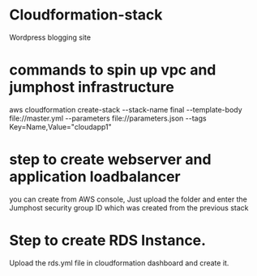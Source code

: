 # Cloudformation-stack
Wordpress blogging site

# commands to spin up vpc and jumphost infrastructure

aws cloudformation create-stack --stack-name final --template-body file://master.yml --parameters file://parameters.json --tags Key=Name,Value="cloudapp1"

# step to create webserver and application loadbalancer
you can create from AWS console, Just upload the folder and enter the Jumphost security group ID which was created from the previous stack

# Step to create RDS Instance.
Upload the rds.yml file in cloudformation dashboard and create it.